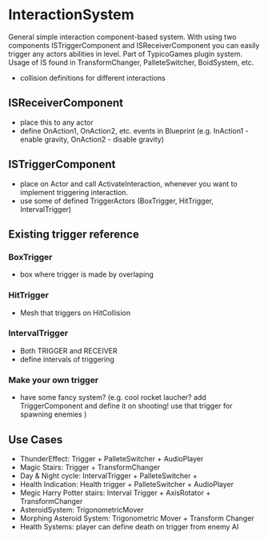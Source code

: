 # InteractionSystem
General simple interaction component-based system. With using two components ISTriggerComponent and ISReceiverComponent you can easily trigger any actors abilities in level. Part of TypicoGames plugin system. Usage of IS found in TransformChanger, PalleteSwitcher, BoidSystem, etc.

- collision definitions for different interactions 


## ISReceiverComponent

- place this to any actor 
- define OnAction1, OnAction2, etc. events in Blueprint (e.g. InAction1 - enable gravity, OnAction2 - disable gravity)


## ISTriggerComponent
- place on Actor and call ActivateInteraction, whenever you want to implement triggering interaction. 
- use some of defined TriggerActors (BoxTrigger, HitTrigger, IntervalTrigger) 



## Existing trigger reference

### BoxTrigger
- box where trigger is made by overlaping 
### HitTrigger
- Mesh that triggers on HitCollision 
### IntervalTrigger 
- Both TRIGGER and RECEIVER 
- define intervals of triggering 

### Make your own trigger
- have some fancy system? (e.g. cool rocket laucher? add TriggerComponent and define it on shooting! use that trigger for spawning enemies ) 

## Use Cases 
- ThunderEffect: Trigger + PalleteSwitcher + AudioPlayer 
- Magic Stairs: Trigger + TransformChanger 
- Day & Night cycle: IntervalTrigger + PalleteSwitcher + <ThunderEffect>
- Health Indication: Health trigger + PalleteSwitcher + AudioPlayer 
- Megic Harry Potter stairs: Interval Trigger + AxisRotator + TransformChanger
- AsteroidSystem: TrigonometricMover 
- Morphing Asteroid System: Trigonometric Mover + Transform Changer 
- Health Systems: player can define death on trigger from enemy AI 

